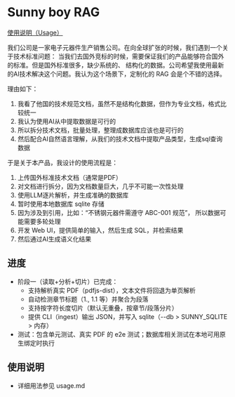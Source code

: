 Sunny boy RAG
=====

[使用说明（Usage）](./usage.md)


我们公司是一家电子元器件生产销售公司。在向全球扩张的时候，我们遇到一个关于技术标准问题：
当我们去国外竞标的时候，需要保证我们的产品能够符合国外的标准。但是国外标准很多，缺少系统的、
结构化的数据。公司希望我使用最新的AI技术解决这个问题。我认为这个场景下，定制化的 RAG
会是个不错的选择。

理由如下：

1. 我看了他国的技术规范文档，虽然不是结构化数据，但作为专业文档，格式比较统一
2. 我认为使用AI从中提取数据是可行的
3. 所以拆分技术文档，批量处理，整理成数据库应该也是可行的
4. 然后配合AI自然语言理解，从我们的技术文档中提取产品类型，生成sql查询数据

于是关于本产品，我设计的使用流程是：

1. 上传国外标准技术文档（通常是PDF）
2. 对文档进行拆分，因为文档数量巨大，几乎不可能一次性处理
3. 使用LLM逐片解析，并生成准确的数据库
4. 暂时使用本地数据库 sqlite 存储
5. 因为涉及到引用，比如：“不锈钢元器件需遵守 ABC-001 规范”，
    所以数据可能需要多轮处理
6. 开发 Web UI，提供简单的输入，然后生成 SQL，并检索结果
7. 然后通过AI生成语义化结果

进度
---

- 阶段一（读取+分析+切片）已完成：
  - 支持解析真实 PDF（pdfjs-dist），文本文件将回退为单页解析
  - 自动检测章节标题（1., 1.1 等）并聚合为段落
  - 支持按字符长度切片（默认无重叠，按章节/段落分片）
  - 提供 CLI（ingest）输出 JSON，并写入 sqlite（--db > SUNNY_SQLITE > 内存）
- 测试：包含单元测试、真实 PDF 的 e2e 测试；数据库相关测试在本地可用原生绑定时执行

使用说明
---

- 详细用法参见 usage.md
